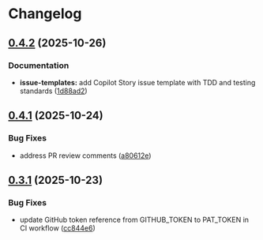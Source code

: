 # Changelog

## [0.4.2](https://github.com/pavelzbornik/whisperX-FastAPI/compare/v0.4.1...v0.4.2) (2025-10-26)


### Documentation

* **issue-templates:** add Copilot Story issue template with TDD and testing standards ([1d88ad2](https://github.com/pavelzbornik/whisperX-FastAPI/commit/1d88ad20d4454156f431a16a835537b187c12bfb))

## [0.4.1](https://github.com/pavelzbornik/whisperX-FastAPI/compare/v0.4.0...v0.4.1) (2025-10-24)

### Bug Fixes

* address PR review comments ([a80612e](https://github.com/pavelzbornik/whisperX-FastAPI/commit/a80612e841b4eb4850d23de60b425d91e5fffb6e))

## [0.3.1](https://github.com/pavelzbornik/whisperX-FastAPI/compare/v0.3.0...v0.3.1) (2025-10-23)

### Bug Fixes

* update GitHub token reference from GITHUB_TOKEN to PAT_TOKEN in CI workflow ([cc844e6](https://github.com/pavelzbornik/whisperX-FastAPI/commit/cc844e6f9f8a4c73deecbcec51d4f1a0243aa9ce))
